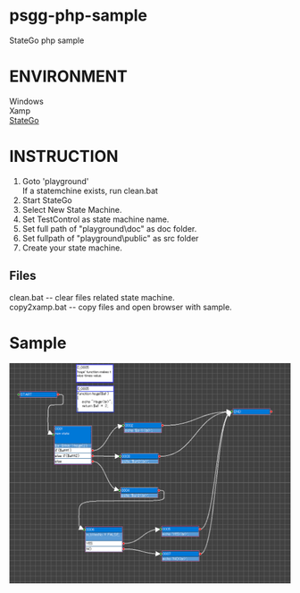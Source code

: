 # psgg-php-sample

StateGo php sample

# ENVIRONMENT

Windows  
Xamp  
[StateGo](https://statego.programanic.com/index-e.html)

# INSTRUCTION
  
1. Goto 'playground'  
   If a statemchine exists, run clean.bat
2. Start StateGo  
3. Select New State Machine.  
4. Set TestControl as state machine name.  
5. Set full path of "playground\doc" as doc folder.  
6. Set fullpath of "playground\public" as src folder  
7. Create your state machine.  
  
## Files
  
clean.bat -- clear files related state machine.  
copy2xamp.bat -- copy files and open browser with sample.  

# Sample

![](https://raw.githubusercontent.com/NNNIC/psgg-php-sample/master/wiki/test.PNG)

